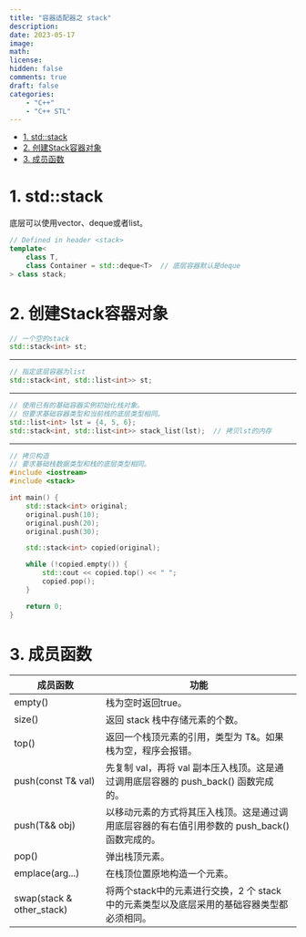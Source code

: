 ```yaml
---
title: "容器适配器之 stack"
description: 
date: 2023-05-17
image: 
math: 
license: 
hidden: false
comments: true
draft: false
categories:
    - "C++"
    - "C++ STL"
---
```



- [1. std::stack](#1-stdstack)
- [2. 创建Stack容器对象](#2-创建stack容器对象)
- [3. 成员函数](#3-成员函数)


# 1. std::stack
底层可以使用vector、deque或者list。   
```cpp
// Defined in header <stack>
template<
    class T,
    class Container = std::deque<T>  // 底层容器默认是deque
> class stack;
```

# 2. 创建Stack容器对象
```cpp
// 一个空的stack
std::stack<int> st;
```
------
```cpp
// 指定底层容器为list
std::stack<int, std::list<int>> st;  
```
------
```cpp
// 使用已有的基础容器实例初始化栈对象。
// 但要求基础容器类型和当前栈的底层类型相同。
std::list<int> lst = {4, 5, 6};
std::stack<int, std::list<int>> stack_list(lst);  // 拷贝lst的内存
```
------
```cpp
// 拷贝构造
// 要求基础栈数据类型和栈的底层类型相同。
#include <iostream>
#include <stack>

int main() {
    std::stack<int> original;
    original.push(10);
    original.push(20);
    original.push(30);

    std::stack<int> copied(original);

    while (!copied.empty()) {
        std::cout << copied.top() << " ";
        copied.pop();
    }

    return 0;
}
```

# 3. 成员函数

|成员函数	| 功能 |
|----------|------|
|empty()|	栈为空时返回true。|
|size()	|返回 stack 栈中存储元素的个数。|
|top()	|返回一个栈顶元素的引用，类型为 T&。如果栈为空，程序会报错。|
|push(const T& val)	|先复制 val，再将 val 副本压入栈顶。这是通过调用底层容器的 push_back() 函数完成的。|
|push(T&& obj)	|以移动元素的方式将其压入栈顶。这是通过调用底层容器的有右值引用参数的 push_back() 函数完成的。|
|pop()	|弹出栈顶元素。|
|emplace(arg...)	| 在栈顶位置原地构造一个元素。|
|swap(stack<T> & other_stack)|	将两个stack中的元素进行交换，2 个 stack 中的元素类型以及底层采用的基础容器类型都必须相同。|
